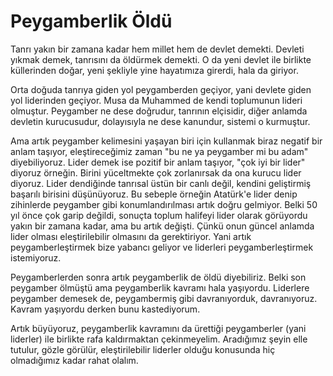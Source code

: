 # Peygamberlik Öldü

Tanrı yakın bir zamana kadar hem millet hem de devlet demekti. Devleti yıkmak
demek, tanrısını da öldürmek demekti. O da yeni devlet ile birlikte küllerinden
doğar, yeni şekliyle yine hayatımıza girerdi, hala da giriyor.

Orta doğuda tanrıya giden yol peygamberden geçiyor, yani devlete giden yol
liderinden geçiyor. Musa da Muhammed de kendi toplumunun lideri olmuştur.
Peygamber ne dese doğrudur, tanrının elçisidir, diğer anlamda devletin
kurucusudur, dolayısıyla ne dese kanundur, sistemi o kurmuştur.

Ama artık peygamber kelimesini yaşayan biri için kullanmak biraz negatif bir
anlam taşıyor, eleştireceğimiz zaman "bu ne ya peygamber mi bu adam"
diyebiliyoruz. Lider demek ise pozitif bir anlam taşıyor, "çok iyi bir lider"
diyoruz örneğin. Birini yüceltmekte çok zorlanırsak da ona kurucu lider diyoruz.
Lider dendiğinde tanrısal üstün bir canlı değil, kendini geliştirmiş başarılı
birisini düşünüyoruz. Bu sebeple örneğin Atatürk'e lider denip zihinlerde
peygamber gibi konumlandırılması artık doğru gelmiyor. Belki 50 yıl önce çok
garip değildi, sonuçta toplum halifeyi lider olarak görüyordu yakın bir zamana
kadar, ama bu artık değişti. Çünkü onun güncel anlamda lider olması
eleştirilebilir olmasını da gerektiriyor. Yani artık peygamberleştirmek bize
yabancı geliyor ve liderleri peygamberleştirmek istemiyoruz.

Peygamberlerden sonra artık peygamberlik de öldü diyebiliriz. Belki son
peygamber ölmüştü ama peygamberlik kavramı hala yaşıyordu. Liderlere peygamber
demesek de, peygambermiş gibi davranıyorduk, davranıyoruz. Kavram yaşıyordu
derken bunu kastediyorum.

Artık büyüyoruz, peygamberlik kavramını da ürettiği peygamberler (yani liderler)
ile birlikte rafa kaldırmaktan çekinmeyelim. Aradığımız şeyin elle tutulur,
gözle görülür, eleştirilebilir liderler olduğu konusunda hiç olmadığımız kadar
rahat olalım.
